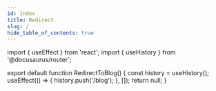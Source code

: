 ```yaml
---
id: index
title: Redirect
slug: /
hide_table_of_contents: true
---
```


import { useEffect } from 'react';
import { useHistory } from '@docusaurus/router';

export default function RedirectToBlog() {
  const history = useHistory();
  useEffect(() => {
    history.push('/blog');
  }, []);
  return null;
}
